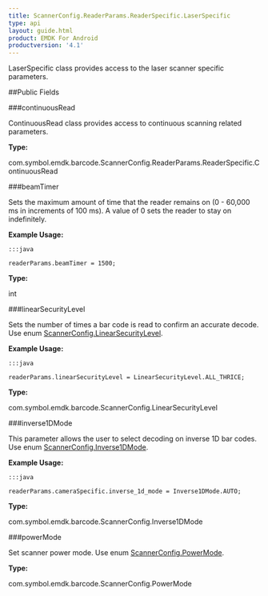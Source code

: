 ```yaml
---
title: ScannerConfig.ReaderParams.ReaderSpecific.LaserSpecific
type: api
layout: guide.html
product: EMDK For Android
productversion: '4.1'
---
```



LaserSpecific class provides access to the laser scanner specific parameters.

##Public Fields

###continuousRead

ContinuousRead class provides access to continuous scanning related parameters.

**Type:**

com.symbol.emdk.barcode.ScannerConfig.ReaderParams.ReaderSpecific.ContinuousRead

###beamTimer

Sets the maximum amount of time that the reader remains on (0 - 60,000 ms in increments of 100 ms). 
 A value of 0 sets the reader to stay on indefinitely.
 
 

**Example Usage:**
	
	:::java
	
	readerParams.beamTimer = 1500;
	


**Type:**

int

###linearSecurityLevel

Sets the number of times a bar code is read to confirm an accurate decode.
 Use enum [ ScannerConfig.LinearSecurityLevel](../ScannerConfig-LinearSecurityLevel).
 
 

**Example Usage:**
	
	:::java
	
	readerParams.linearSecurityLevel = LinearSecurityLevel.ALL_THRICE;
	


**Type:**

com.symbol.emdk.barcode.ScannerConfig.LinearSecurityLevel

###inverse1DMode

This parameter allows the user to select decoding on inverse 1D bar codes.
 Use enum [ ScannerConfig.Inverse1DMode](../ScannerConfig-Inverse1DMode).
 
 

**Example Usage:**
	
	:::java
	
	readerParams.cameraSpecific.inverse_1d_mode = Inverse1DMode.AUTO;
	


**Type:**

com.symbol.emdk.barcode.ScannerConfig.Inverse1DMode

###powerMode

Set scanner power mode.
 Use enum [ ScannerConfig.PowerMode](../ScannerConfig-PowerMode).

**Type:**

com.symbol.emdk.barcode.ScannerConfig.PowerMode












